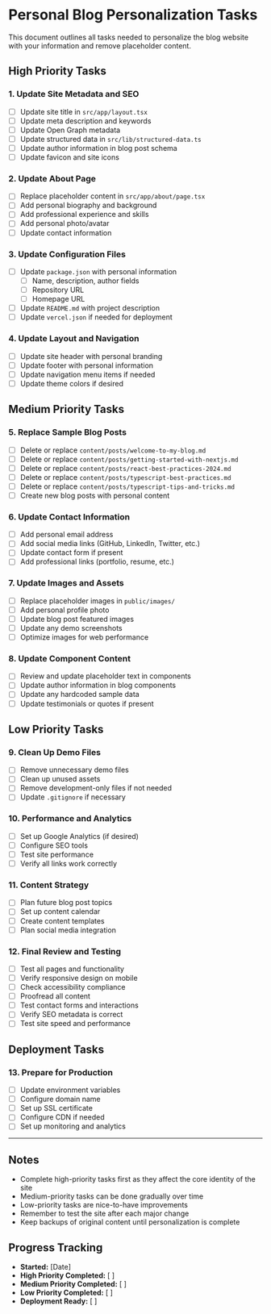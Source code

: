 # Personal Blog Personalization Tasks

This document outlines all tasks needed to personalize the blog website with your information and remove placeholder content.

## High Priority Tasks

### 1. Update Site Metadata and SEO
- [ ] Update site title in `src/app/layout.tsx`
- [ ] Update meta description and keywords
- [ ] Update Open Graph metadata
- [ ] Update structured data in `src/lib/structured-data.ts`
- [ ] Update author information in blog post schema
- [ ] Update favicon and site icons

### 2. Update About Page
- [ ] Replace placeholder content in `src/app/about/page.tsx`
- [ ] Add personal biography and background
- [ ] Add professional experience and skills
- [ ] Add personal photo/avatar
- [ ] Update contact information

### 3. Update Configuration Files
- [ ] Update `package.json` with personal information
  - [ ] Name, description, author fields
  - [ ] Repository URL
  - [ ] Homepage URL
- [ ] Update `README.md` with project description
- [ ] Update `vercel.json` if needed for deployment

### 4. Update Layout and Navigation
- [ ] Update site header with personal branding
- [ ] Update footer with personal information
- [ ] Update navigation menu items if needed
- [ ] Update theme colors if desired

## Medium Priority Tasks

### 5. Replace Sample Blog Posts
- [ ] Delete or replace `content/posts/welcome-to-my-blog.md`
- [ ] Delete or replace `content/posts/getting-started-with-nextjs.md`
- [ ] Delete or replace `content/posts/react-best-practices-2024.md`
- [ ] Delete or replace `content/posts/typescript-best-practices.md`
- [ ] Delete or replace `content/posts/typescript-tips-and-tricks.md`
- [ ] Create new blog posts with personal content

### 6. Update Contact Information
- [ ] Add personal email address
- [ ] Add social media links (GitHub, LinkedIn, Twitter, etc.)
- [ ] Update contact form if present
- [ ] Add professional links (portfolio, resume, etc.)

### 7. Update Images and Assets
- [ ] Replace placeholder images in `public/images/`
- [ ] Add personal profile photo
- [ ] Update blog post featured images
- [ ] Update any demo screenshots
- [ ] Optimize images for web performance

### 8. Update Component Content
- [ ] Review and update placeholder text in components
- [ ] Update author information in blog components
- [ ] Update any hardcoded sample data
- [ ] Update testimonials or quotes if present

## Low Priority Tasks

### 9. Clean Up Demo Files
- [ ] Remove unnecessary demo files
- [ ] Clean up unused assets
- [ ] Remove development-only files if not needed
- [ ] Update `.gitignore` if necessary

### 10. Performance and Analytics
- [ ] Set up Google Analytics (if desired)
- [ ] Configure SEO tools
- [ ] Test site performance
- [ ] Verify all links work correctly

### 11. Content Strategy
- [ ] Plan future blog post topics
- [ ] Set up content calendar
- [ ] Create content templates
- [ ] Plan social media integration

### 12. Final Review and Testing
- [ ] Test all pages and functionality
- [ ] Verify responsive design on mobile
- [ ] Check accessibility compliance
- [ ] Proofread all content
- [ ] Test contact forms and interactions
- [ ] Verify SEO metadata is correct
- [ ] Test site speed and performance

## Deployment Tasks

### 13. Prepare for Production
- [ ] Update environment variables
- [ ] Configure domain name
- [ ] Set up SSL certificate
- [ ] Configure CDN if needed
- [ ] Set up monitoring and analytics

---

## Notes

- Complete high-priority tasks first as they affect the core identity of the site
- Medium-priority tasks can be done gradually over time
- Low-priority tasks are nice-to-have improvements
- Remember to test the site after each major change
- Keep backups of original content until personalization is complete

## Progress Tracking

- **Started:** [Date]
- **High Priority Completed:** [ ] 
- **Medium Priority Completed:** [ ]
- **Low Priority Completed:** [ ]
- **Deployment Ready:** [ ]
